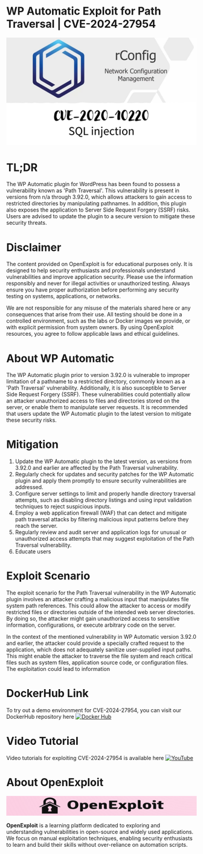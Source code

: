 # WP Automatic Exploit for Path Traversal | CVE-2024-27954
![CVE-2024-27954](https://raw.githubusercontent.com/pawanjswal/pawanjswal.github.io/master/cve-2024-27954/assets/thumbnail.jpg)

# TL;DR
The WP Automatic plugin for WordPress has been found to possess a vulnerability known as 'Path Traversal'. This vulnerability is present in versions from n/a through 3.92.0, which allows attackers to gain access to restricted directories by manipulating pathnames. In addition, this plugin also exposes the application to Server Side Request Forgery (SSRF) risks. Users are advised to update the plugin to a secure version to mitigate these security threats.

# Disclaimer

The content provided on OpenExploit is for educational purposes only. It is designed to help security enthusiasts and professionals understand vulnerabilities and improve application security. Please use the information responsibly and never for illegal activities or unauthorized testing. Always ensure you have proper authorization before performing any security testing on systems, applications, or networks.

We are not responsible for any misuse of the materials shared here or any consequences that arise from their use. All testing should be done in a controlled environment, such as the labs or Docker images we provide, or with explicit permission from system owners. By using OpenExploit resources, you agree to follow applicable laws and ethical guidelines.

# About WP Automatic
The WP Automatic plugin prior to version 3.92.0 is vulnerable to improper limitation of a pathname to a restricted directory, commonly known as a 'Path Traversal' vulnerability. Additionally, it is also susceptible to Server Side Request Forgery (SSRF). These vulnerabilities could potentially allow an attacker unauthorized access to files and directories stored on the server, or enable them to manipulate server requests. It is recommended that users update the WP Automatic plugin to the latest version to mitigate these security risks.

# Mitigation
1. Update the WP Automatic plugin to the latest version, as versions from 3.92.0 and earlier are affected by the Path Traversal vulnerability.
2. Regularly check for updates and security patches for the WP Automatic plugin and apply them promptly to ensure security vulnerabilities are addressed.
3. Configure server settings to limit and properly handle directory traversal attempts, such as disabling directory listings and using input validation techniques to reject suspicious inputs.
4. Employ a web application firewall (WAF) that can detect and mitigate path traversal attacks by filtering malicious input patterns before they reach the server.
5. Regularly review and audit server and application logs for unusual or unauthorized access attempts that may suggest exploitation of the Path Traversal vulnerability.
6. Educate users

# Exploit Scenario
The exploit scenario for the Path Traversal vulnerability in the WP Automatic plugin involves an attacker crafting a malicious input that manipulates file system path references. This could allow the attacker to access or modify restricted files or directories outside of the intended web server directories. By doing so, the attacker might gain unauthorized access to sensitive information, configurations, or execute arbitrary code on the server.

In the context of the mentioned vulnerability in WP Automatic version 3.92.0 and earlier, the attacker could provide a specially crafted request to the application, which does not adequately sanitize user-supplied input paths. This might enable the attacker to traverse the file system and reach critical files such as system files, application source code, or configuration files. The exploitation could lead to information

# DockerHub Link
To try out a demo environment for CVE-2024-27954, you can visit our DockerHub repository here [![Docker Hub](https://img.shields.io/badge/Docker_Hub-2496ED)](https://hub.docker.com/u/pawanjswal)

# Video Tutorial
Video tutorials for exploiting CVE-2024-27954 is available here [![YouTube](https://img.shields.io/badge/YouTube-FF0000)](https://www.youtube.com/@OpenExploit)

# About OpenExploit

![OpenExploit](https://raw.githubusercontent.com/pawanjswal/pawanjswal.github.io/master/assets/logo.png)

**OpenExploit** is a learning platform dedicated to exploring and understanding vulnerabilities in open-source and widely used applications. We focus on manual exploitation techniques, enabling security enthusiasts to learn and build their skills without over-reliance on automation scripts.